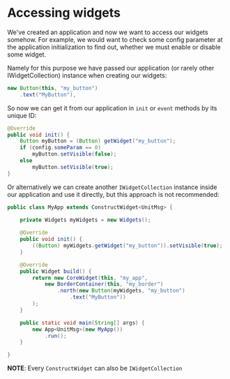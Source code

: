 # Accessing widgets

We've created an application and now we want to access our widgets somehow. For example,
we would want to check some config parameter at the application initialization to find out,
whether we must enable or disable some widget.

Namely for this purpose we have passed our application (or rarely other IWidgetCollection) 
instance when creating our widgets: 

```java
new Button(this, "my_button")
    .text("MyButton"),
```

So now we can get it from our application in `init` or `event` methods by its unique ID: 

```java
@Override
public void init() {
    Button myButton = (Button) getWidget("my_button");
    if (config.someParam == 0)
        myButton.setVisible(false);
    else 
        myButton.setVisible(true);
}
```

Or alternatively we can create another `IWidgetCollection` instance inside our
application and use it directly, but this approach is not recommended:

```java
public class MyApp extends ConstructWidget<UnitMsg> {
    
    private Widgets myWidgets = new Widgets();

    @Override
    public void init() {
        ((Button) myWidgets.getWidget("my_button")).setVisible(true);
    }

    @Override
    public Widget build() {
        return new CoreWidget(this, "my_app",
            new BorderContainer(this, "my_border")
                .north(new Button(myWidgets, "my_button")
                    .text("MyButton"))
        );
    }

    public static void main(String[] args) {
        new App<UnitMsg>(new MyApp())
            .run();
    }

}
```

**NOTE**: Every `ConstructWidget` can also be `IWidgetCollection`